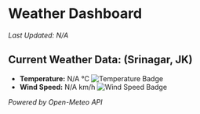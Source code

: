 
# Weather Dashboard

_Last Updated: N/A_

## Current Weather Data: (Srinagar, JK)
- **Temperature:** N/A °C ![Temperature Badge](https://img.shields.io/badge/Status-N/A-lightgrey)
- **Wind Speed:** N/A km/h ![Wind Speed Badge](https://img.shields.io/badge/Status-N/A-lightgrey)

*Powered by Open-Meteo API*
